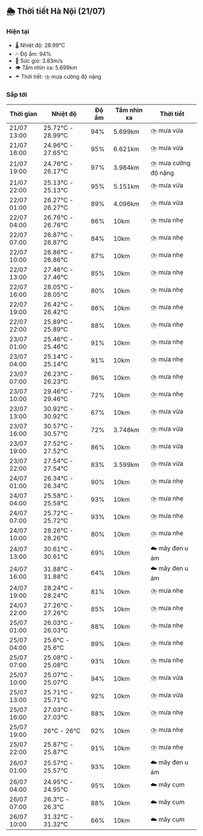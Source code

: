## 🌦️ Thời tiết Hà Nội (21/07)

### Hiện tại

- 🌡️ Nhiệt độ: 28.99℃
- 💦 Độ ẩm: 94%
- 💨 Sức gió: 3.83m/s
- 👁️ Tầm nhìn xa: 5.699km
- ☂️ Thời tiết: ⛈️ mưa cường độ nặng

### Sắp tới

| Thời gian | Nhiệt độ | Độ ẩm | Tầm nhìn xa | Thời tiết |
| --- | --- | --- | --- | --- |
| 21/07 13:00 | 25.72℃ - 28.99℃ | 94% | 5.699km | ⛈️ mưa vừa |
| 21/07 16:00 | 24.96℃ - 27.65℃ | 95% | 6.621km | ⛈️ mưa vừa |
| 21/07 19:00 | 24.76℃ - 26.17℃ | 97% | 3.984km | ⛈️ mưa cường độ nặng |
| 21/07 22:00 | 25.13℃ - 25.13℃ | 95% | 5.151km | ⛈️ mưa vừa |
| 22/07 01:00 | 26.27℃ - 26.27℃ | 89% | 4.096km | ⛈️ mưa vừa |
| 22/07 04:00 | 26.76℃ - 26.76℃ | 86% | 10km | ⛈️ mưa nhẹ |
| 22/07 07:00 | 26.87℃ - 26.87℃ | 84% | 10km | ⛈️ mưa nhẹ |
| 22/07 10:00 | 26.86℃ - 26.86℃ | 87% | 10km | ⛈️ mưa nhẹ |
| 22/07 13:00 | 27.46℃ - 27.46℃ | 85% | 10km | ⛈️ mưa nhẹ |
| 22/07 16:00 | 28.05℃ - 28.05℃ | 80% | 10km | ⛈️ mưa nhẹ |
| 22/07 19:00 | 26.42℃ - 26.42℃ | 86% | 10km | ⛈️ mưa nhẹ |
| 22/07 22:00 | 25.89℃ - 25.89℃ | 88% | 10km | ⛈️ mưa nhẹ |
| 23/07 01:00 | 25.46℃ - 25.46℃ | 91% | 10km | ⛈️ mưa nhẹ |
| 23/07 04:00 | 25.14℃ - 25.14℃ | 91% | 10km | ⛈️ mưa nhẹ |
| 23/07 07:00 | 26.23℃ - 26.23℃ | 86% | 10km | ⛈️ mưa nhẹ |
| 23/07 10:00 | 29.46℃ - 29.46℃ | 72% | 10km | ⛈️ mưa nhẹ |
| 23/07 13:00 | 30.92℃ - 30.92℃ | 67% | 10km | ⛈️ mưa vừa |
| 23/07 16:00 | 30.57℃ - 30.57℃ | 72% | 3.748km | ⛈️ mưa vừa |
| 23/07 19:00 | 27.52℃ - 27.52℃ | 86% | 10km | ⛈️ mưa vừa |
| 23/07 22:00 | 27.54℃ - 27.54℃ | 83% | 3.599km | ⛈️ mưa vừa |
| 24/07 01:00 | 26.34℃ - 26.34℃ | 90% | 10km | ⛈️ mưa nhẹ |
| 24/07 04:00 | 25.58℃ - 25.58℃ | 93% | 10km | ⛈️ mưa nhẹ |
| 24/07 07:00 | 25.72℃ - 25.72℃ | 93% | 10km | ⛈️ mưa nhẹ |
| 24/07 10:00 | 28.26℃ - 28.26℃ | 80% | 10km | ⛈️ mưa nhẹ |
| 24/07 13:00 | 30.61℃ - 30.61℃ | 69% | 10km | ☁️ mây đen u ám |
| 24/07 16:00 | 31.88℃ - 31.88℃ | 64% | 10km | ☁️ mây đen u ám |
| 24/07 19:00 | 28.24℃ - 28.24℃ | 81% | 10km | ⛈️ mưa nhẹ |
| 24/07 22:00 | 27.26℃ - 27.26℃ | 85% | 10km | ⛈️ mưa nhẹ |
| 25/07 01:00 | 26.03℃ - 26.03℃ | 88% | 10km | ⛈️ mưa nhẹ |
| 25/07 04:00 | 25.6℃ - 25.6℃ | 89% | 10km | ⛈️ mưa nhẹ |
| 25/07 07:00 | 25.08℃ - 25.08℃ | 93% | 10km | ⛈️ mưa nhẹ |
| 25/07 10:00 | 25.07℃ - 25.07℃ | 94% | 10km | ⛈️ mưa vừa |
| 25/07 13:00 | 25.71℃ - 25.71℃ | 92% | 10km | ⛈️ mưa vừa |
| 25/07 16:00 | 27.03℃ - 27.03℃ | 88% | 10km | ⛈️ mưa nhẹ |
| 25/07 19:00 | 26℃ - 26℃ | 92% | 10km | ⛈️ mưa nhẹ |
| 25/07 22:00 | 25.87℃ - 25.87℃ | 91% | 10km | ⛈️ mưa nhẹ |
| 26/07 01:00 | 25.57℃ - 25.57℃ | 93% | 10km | ☁️ mây đen u ám |
| 26/07 04:00 | 24.95℃ - 24.95℃ | 95% | 10km | ☁️ mây cụm |
| 26/07 07:00 | 26.3℃ - 26.3℃ | 88% | 10km | ☁️ mây cụm |
| 26/07 10:00 | 31.32℃ - 31.32℃ | 66% | 10km | ☁️ mây cụm |
